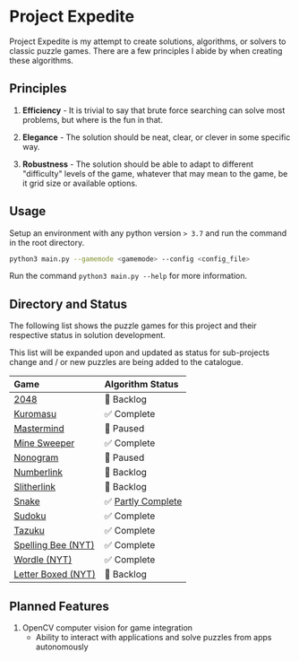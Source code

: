 # Project Expedite

Project Expedite is my attempt to create solutions, algorithms, or solvers to classic puzzle games. There are a few principles I abide by when creating these algorithms.

## Principles

1. **Efficiency** - It is trivial to say that brute force searching can solve most problems, but where is the fun in that.

2. **Elegance** - The solution should be neat, clear, or clever in some specific way.

3. **Robustness** - The solution should be able to adapt to different "difficulty" levels of the game, whatever that may mean to the game, be it grid size or available options.

## Usage

Setup an environment with any python version `> 3.7` and run the command in the root directory.

```bash
python3 main.py --gamemode <gamemode> --config <config_file>
```

Run the command `python3 main.py --help` for more information.

## Directory and Status

The following list shows the puzzle games for this project and their respective status in solution development.

This list will be expanded upon and updated as status for sub-projects change and / or new puzzles are being added to the catalogue.

<div align="center">

| Game                                                 | Algorithm Status                                                       |
| :--------------------------------------------------- | :--------------------------------------------------------------------- |
| <a href="docs/2048.md/">2048</a>                     | 📒 Backlog                                                             |
| <a href="docs/Kuromasu.md/">Kuromasu</a>             | ✅ Complete                                                            |
| <a href="docs/Mastermind.md/">Mastermind</a>         | 🛑 Paused                                                              |
| <a href="docs/MineSweeper.md/">Mine Sweeper</a>      | ✅ Complete                                                            |
| <a href="docs/Nonogram.md/">Nonogram</a>             | 🛑 Paused                                                              |
| <a href="docs/Numberlink.md/">Numberlink</a>         | 📒 Backlog                                                             |
| <a href="docs/Slitherlink.md/">Slitherlink</a>       | 📒 Backlog                                                             |
| <a href="docs/Snake.md/">Snake</a>                   | ✅ <a href="https://github.com/lochungtin/snakeAI">Partly Complete</a> |
| <a href="docs/Sudoku.md/">Sudoku</a>                 | ✅ Complete                                                            |
| <a href="docs/Tazuku.md/">Tazuku</a>                 | ✅ Complete                                                            |
| <a href="docs/SpellingBee.md">Spelling Bee (NYT)</a> | ✅ Complete                                                            |
| <a href="docs/Wordle">Wordle (NYT)</a>               | ✅ Complete                                                            |
| <a href="docs/LetterBoxed">Letter Boxed (NYT)</a>    | 📒 Backlog                                                             |

</div>

## Planned Features

1. OpenCV computer vision for game integration
    - Ability to interact with applications and solve puzzles from apps autonomously
